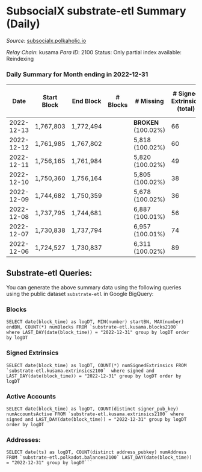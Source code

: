 # SubsocialX substrate-etl Summary (Daily)

_Source_: [subsocialx.polkaholic.io](https://subsocialx.polkaholic.io)

*Relay Chain*: kusama
*Para ID*: 2100
Status: Only partial index available: Reindexing


### Daily Summary for Month ending in 2022-12-31


| Date | Start Block | End Block | # Blocks | # Missing | # Signed Extrinsics (total) | # Active Accounts | # Addresses with Balances | # Events | # Transfers | # XCM Transfers In | # XCM Transfers Out |
| ---- | ----------- | --------- | -------- | --------- | --------------------------- | ----------------- | ------------------------- | -------- | ----------- | ------------------ | ------------------- |
| 2022-12-13 | 1,767,803 | 1,772,494 |  |  **BROKEN** (100.02%) | 66 | 25 |  | 9,616 |   |   |   |
| 2022-12-12 | 1,761,985 | 1,767,802 |  | 5,818 (100.02%) | 60 | 25 |  | 11,836 |   |   |   |
| 2022-12-11 | 1,756,165 | 1,761,984 |  | 5,820 (100.02%) | 49 | 20 |  | 11,775 |   |   |   |
| 2022-12-10 | 1,750,360 | 1,756,164 |  | 5,805 (100.02%) | 38 |  |  | 11,771 | 1  |   |   |
| 2022-12-09 | 1,744,682 | 1,750,359 |  | 5,678 (100.02%) | 36 |  |  | 11,485 |   |   |   |
| 2022-12-08 | 1,737,795 | 1,744,681 |  | 6,887 (100.01%) | 56 |  |  | 13,939 |   |   |   |
| 2022-12-07 | 1,730,838 | 1,737,794 |  | 6,957 (100.01%) | 74 |  |  | 14,199 |   |   |   |
| 2022-12-06 | 1,724,527 | 1,730,837 |  | 6,311 (100.02%) | 89 |  |  | 12,929 |   |   |   |

## Substrate-etl Queries:
You can generate the above summary data using the following queries using the public dataset `substrate-etl` in Google BigQuery:


### Blocks
```
SELECT date(block_time) as logDT, MIN(number) startBN, MAX(number) endBN, COUNT(*) numBlocks FROM `substrate-etl.kusama.blocks2100`  where LAST_DAY(date(block_time)) = "2022-12-31" group by logDT order by logDT
```


### Signed Extrinsics
```
SELECT date(block_time) as logDT, COUNT(*) numSignedExtrinsics FROM `substrate-etl.kusama.extrinsics2100`  where signed and LAST_DAY(date(block_time)) = "2022-12-31" group by logDT order by logDT
```


### Active Accounts
```
SELECT date(block_time) as logDT, COUNT(distinct signer_pub_key) numAccountsActive FROM `substrate-etl.kusama.extrinsics2100` where signed and LAST_DAY(date(block_time)) = "2022-12-31" group by logDT order by logDT
```


### Addresses:
```
SELECT date(ts) as logDT, COUNT(distinct address_pubkey) numAddress FROM `substrate-etl.polkadot.balances2100` LAST_DAY(date(block_time)) = "2022-12-31" group by logDT```

